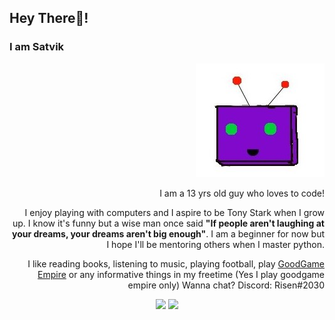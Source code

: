 

## Hey There👋!
### I am Satvik

<div align="right">
<img vertical-align="rigt" src="https://github.com/Risen54/Risen54/blob/main/ssbro.jpg">

I am a 13 yrs old guy who loves to code!

I enjoy playing with computers and I aspire to be Tony Stark when I grow up. I know it's funny but a wise man once said **"If people aren't laughing at your dreams, your dreams aren't big enough"**. I am a beginner for now but I hope I'll be mentoring others when I master python.

I like reading books, listening to music, playing football, play <a href="https://empire.goodgamestudios.com/">GoodGame Empire</a> or any informative things in my freetime (Yes I play goodgame empire only)
Wanna chat? Discord: Risen#2030

<div align="center">
  <img vertical-align="middle" src="https://github-readme-stats.vercel.app/api?username=Risen54&count_private=true&show_icon=true&theme=dracula">
  <img vertical-align="middle" src="https://github-readme-stats.vercel.app/api/top-langs/?username=Risen54&theme=dracula&hide=C++&layout=compact">
</div>
